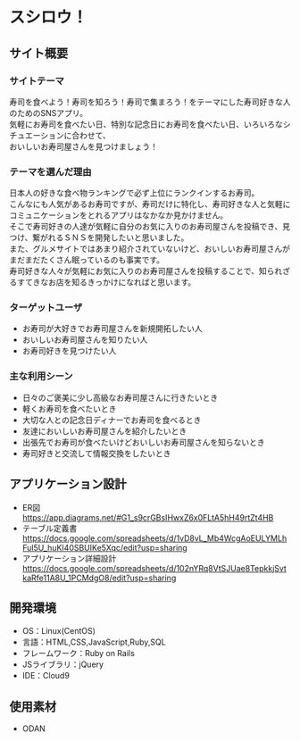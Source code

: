 # スシロウ！

## サイト概要

### サイトテーマ
寿司を食べよう！寿司を知ろう！寿司で集まろう！をテーマにした寿司好きな人のためのSNSアプリ。<br>
気軽にお寿司を食べたい日、特別な記念日にお寿司を食べたい日、いろいろなシチュエーションに合わせて、<br>
おいしいお寿司屋さんを見つけましょう！


### テーマを選んだ理由
日本人の好きな食べ物ランキングで必ず上位にランクインするお寿司。<br>
こんなにも人気があるお寿司ですが、寿司だけに特化し、寿司好きな人と気軽にコミュニケーションをとれるアプリはなかなか見かけません。<br>
そこで寿司好きの人達が気軽に自分のお気に入りのお寿司屋さんを投稿でき、見つけ、繋がれるＳＮＳを開発したいと思いました。<br>
また、グルメサイトではあまり紹介されていないけど、おいしいお寿司屋さんがまだまだたくさん眠っているのも事実です。<br>
寿司好きな人々が気軽にお気に入りのお寿司屋さんを投稿することで、知られざるすてきなお店を知るきっかけになればと思います。<br>


### ターゲットユーザ
 - お寿司が大好きでお寿司屋さんを新規開拓したい人
 - おいしいお寿司屋さんを知りたい人
 - お寿司好きを見つけたい人

### 主な利用シーン
 - 日々のご褒美に少し高級なお寿司屋さんに行きたいとき
 - 軽くお寿司を食べたいとき
 - 大切な人との記念日ディナーでお寿司を食べるとき
 - 友達においしいお寿司屋さんを紹介したいとき
 - 出張先でお寿司が食べたいけどおいしいお寿司屋さんを知らないとき
 - 寿司好きと交流して情報交換をしたいとき


## アプリケーション設計
- ER図
　https://app.diagrams.net/#G1_s9crGBsIHwxZ6x0FLtA5hH49rtZt4HB
- テーブル定義書
　https://docs.google.com/spreadsheets/d/1vD8vL_Mb4WcgAoEULYMLhFul5U_huKI40SBUIKe5Xqc/edit?usp=sharing
- アプリケーション詳細設計
　https://docs.google.com/spreadsheets/d/102nYRq8VtSJUae8TepkkjSvtkaRfe11A8U_1PCMdgO8/edit?usp=sharing

## 開発環境
- OS：Linux(CentOS)
- 言語：HTML,CSS,JavaScript,Ruby,SQL
- フレームワーク：Ruby on Rails
- JSライブラリ：jQuery
- IDE：Cloud9

## 使用素材
- ODAN